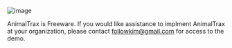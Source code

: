 ![image](https://github.com/user-attachments/assets/c9be4400-7a70-4eec-ba2f-e13b907ee7cc)


AnimalTrax is Freeware.  If you would like assistance to implment AnimalTrax at your organization, please contact followkim@gmail.com for access to the demo.
